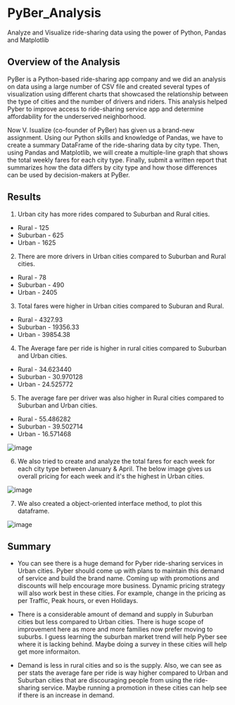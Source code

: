# PyBer_Analysis
Analyze and Visualize ride-sharing data using the power of Python, Pandas and Matplotlib

## Overview of the Analysis
   PyBer is a Python-based ride-sharing app company and we did an analysis on data using a large number of CSV file and created several types of visualization using different charts that showcased the relationship between the type of cities and the number of drivers and riders. This analysis helped Pyber to improve access to ride-sharing service app and determine affordability for the underserved neighborhood. 

   Now V. Isualize (co-founder of PyBer) has given us a brand-new assignment. Using our Python skills and knowledge of Pandas, we have to create a summary DataFrame of the ride-sharing data by city type. Then, using Pandas and Matplotlib, we will create a multiple-line graph that shows the total weekly fares for each city type. Finally, submit a written report that summarizes how the data differs by city type and how those differences can be used by decision-makers at PyBer.

## Results
1. Urban city has more rides compared to Suburban and Rural cities.
- Rural     - 125
- Suburban  - 625
- Urban     - 1625

2. There are more drivers in Urban cities compared to Suburban and Rural cities.
- Rural     - 78
- Suburban  - 490
- Urban     - 2405

3) Total fares were higher in Urban cities compared to Suburan and Rural.
- Rural     - 4327.93
- Suburban  - 19356.33
- Urban     - 39854.38

4) The Average fare per ride is higher in rural cities compared to Suburban and Urban cities.
- Rural     - 34.623440
- Suburban  - 30.970128
- Urban     - 24.525772

5) The average fare per driver was also higher in Rural cities compared to Suburban and Urban cities.
- Rural     - 55.486282
- Suburban  - 39.502714
- Urban     - 16.571468

![image](https://user-images.githubusercontent.com/78935551/113495671-2f69e480-94c1-11eb-8190-cf86ae65536a.png)


6) We also tried to create and analyze the total fares for each week for each city type between January & April. The below image gives us overall pricing for each week and it's the highest in Urban cities.

![image](https://user-images.githubusercontent.com/78935551/113495815-f41be580-94c1-11eb-83f1-0985f78030c9.png)

7) We also created a object-oriented interface method, to plot this dataframe.

![image](https://user-images.githubusercontent.com/78935551/113495778-a3a48800-94c1-11eb-9f9b-5983745c570b.png)

## Summary 
- You can see there is a huge demand for Pyber ride-sharing services in Urban cities. Pyber should come up with plans to maintain this demand of service and build the brand name. Coming up with promotions and discounts will help encourage more business. Dynamic pricing strategy will also work best in these cities. For example, change in the pricing as per Traffic, Peak hours, or even Holidays.

- There is a considerable amount of demand and supply in Suburban cities but less compared to Urban cities. There is huge scope of improvement here as more and more families now prefer moving to suburbs. I guess learning the suburban market trend will help Pyber see where it is lacking behind. Maybe doing a survey in these cities will help get more informaiton.

- Demand is less in rural cities and so is the supply. Also, we can see as per stats the average fare per ride is way higher compared to Urban and Suburban cities that are discouraging people from using the ride-sharing service. Maybe running a promotion in these cities can help see if there is an increase in demand.
